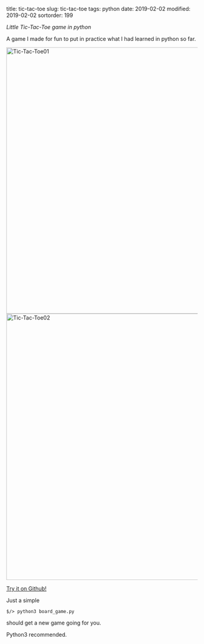 title: tic-tac-toe
slug: tic-tac-toe
tags: python
date: 2019-02-02
modified: 2019-02-02
sortorder: 199


_Little Tic-Tac-Toe game in python_

A game I made for fun to put in practice what I had learned in python so far.
  
  
<img src="/images/Tic-Tac-Toe01.png" alt="Tic-Tac-Toe01" width="700"/>
<img src="/images/Tic-Tac-Toe02.gif" alt="Tic-Tac-Toe02" width="700"/>


[Try it on Github!](https://github.com/abguimba/tic-tac-toe)  

Just a simple

    $/> python3 board_game.py

should get a new game going for you.

Python3 recommended.
